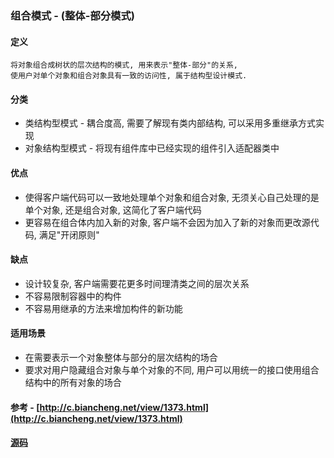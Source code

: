 ### 组合模式 - (整体-部分模式)
#### 定义
    将对象组合成树状的层次结构的模式, 用来表示"整体-部分"的关系, 
    使用户对单个对象和组合对象具有一致的访问性, 属于结构型设计模式.

#### 分类
* 类结构型模式 - 耦合度高, 需要了解现有类内部结构, 可以采用多重继承方式实现
* 对象结构型模式 - 将现有组件库中已经实现的组件引入适配器类中

#### 优点
* 使得客户端代码可以一致地处理单个对象和组合对象, 无须关心自己处理的是单个对象, 还是组合对象, 这简化了客户端代码
* 更容易在组合体内加入新的对象, 客户端不会因为加入了新的对象而更改源代码, 满足"开闭原则"

#### 缺点
* 设计较复杂, 客户端需要花更多时间理清类之间的层次关系
* 不容易限制容器中的构件
* 不容易用继承的方法来增加构件的新功能

#### 适用场景
* 在需要表示一个对象整体与部分的层次结构的场合
* 要求对用户隐藏组合对象与单个对象的不同, 用户可以用统一的接口使用组合结构中的所有对象的场合

#### 参考 - [http://c.biancheng.net/view/1373.html](http://c.biancheng.net/view/1373.html)

#### [源码](./__init__.py)
